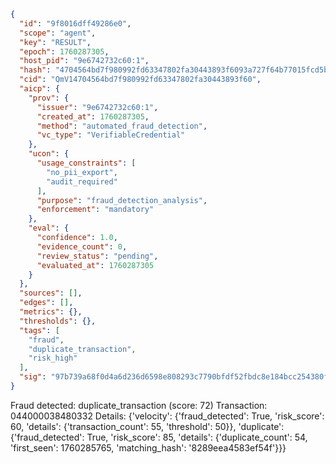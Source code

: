 ```json
{
  "id": "9f8016dff49286e0",
  "scope": "agent",
  "key": "RESULT",
  "epoch": 1760287305,
  "host_pid": "9e6742732c60:1",
  "hash": "4704564bd7f980992fd63347802fa30443893f6093a727f64b77015fcd5b7cc2",
  "cid": "QmV14704564bd7f980992fd63347802fa30443893f60",
  "aicp": {
    "prov": {
      "issuer": "9e6742732c60:1",
      "created_at": 1760287305,
      "method": "automated_fraud_detection",
      "vc_type": "VerifiableCredential"
    },
    "ucon": {
      "usage_constraints": [
        "no_pii_export",
        "audit_required"
      ],
      "purpose": "fraud_detection_analysis",
      "enforcement": "mandatory"
    },
    "eval": {
      "confidence": 1.0,
      "evidence_count": 0,
      "review_status": "pending",
      "evaluated_at": 1760287305
    }
  },
  "sources": [],
  "edges": [],
  "metrics": {},
  "thresholds": {},
  "tags": [
    "fraud",
    "duplicate_transaction",
    "risk_high"
  ],
  "sig": "97b739a68f0d4a6d236d6598e808293c7790bfdf52fbdc8e184bcc254380fec5"
}
```

Fraud detected: duplicate_transaction (score: 72)
Transaction: 044000038480332
Details: {'velocity': {'fraud_detected': True, 'risk_score': 60, 'details': {'transaction_count': 55, 'threshold': 50}}, 'duplicate': {'fraud_detected': True, 'risk_score': 85, 'details': {'duplicate_count': 54, 'first_seen': 1760285765, 'matching_hash': '8289eea4583ef54f'}}}